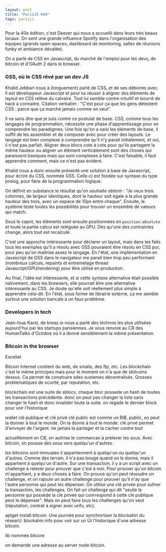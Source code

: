 ```yaml
---
layout: post
title: "ParisJS #40"
tags: parisjs
---
```


Pour la 40e édition, c'est Deezer qui nous a accueilli dans leurs très beaux
locaux. On sent une grande influence Spotify dans l'organisation des équipes
(grands open-spaces, dashboard de monitoring, salles de réunions funky et
ambiance décalée).

On a parlé de CSS en Javascript, du marché de l'emploi pour les devs, de
bitcoin et d'OAuth 2 dans le browser.

### GSS, où le CSS rêvé par un dev JS

Khalid Jebbari nous à (longuement) parlé de CSS, et de ses déboires avec. Il
est développeur Javascript et pour lui réussir à aligner des éléments de layout
en CSS relève du calvaire. Tout lui semble contre-intuitif et bourré de hack
à connaitre. Citation verbatim : "C'est pour ça que les gens détestent CSS
: parce que ça marche jamais comme on veut".

Il va sans dire que je suis contre ce postulat de base. CSS, comme tous les
langages de programmation, nécessite une phase d'apprentissage pour en
comprendre les paradigmes. Une fois qu'on a saisi les éléments de base, il
suffit de les assembler et de composer avec pour créer des layouts. Le langage
est bien complexe à comprendre qu'il n'y parait initialement, et oui, il n'est
pas parfait. Aligner deux blocs cote à cote pour qu'ils partagent la même
hauteur ou aligner un élément verticalement sont des choses qui paraissent
basiques mais qui sont complexes à faire. C'est faisable, il faut apprendre
comment, mais ce n'est pas évident.

Khalid nous a donc ensuite présenté une solution à base de Javascript, pour
écrire du CSS, nommée GSS. Celle-ci est fondée sur syntaxe du type prolog, pour
faire de la programmation logique.

On définit en substance le résultat qu'on souhaite obtenir : "Je veux trois
colonnes, de largeur identiques, dont la hauteur soit égale à la plus grande
hauteur des trois, avec un espace de 10px entre chaque". Ensuite, le système
teste toutes les possibilités pour trouver un ensemble de valeurs qui match.

Sous le capot, les éléments sont ensuite positionnées en `position:absolute` et
toute la partie calcul est reléguée au GPU. Dès qu'une des contraintes change,
alors tout est recalculé.

C'est une approche intéressante pour déclarer un layout, mais dans les faits
tous les exemples qu'il a résolu avec GSS pouvaient être résolu en CSS pur,
pour peu qu'on maitrise assez le langage. En l'état, une implémentation en
Javascript de GSS dans le navigateur me parait bien trop peu performant
(nombreux calculs, repaints et entremelage thread Javascript/GPU/rendering)
pour être utilisé en production.

Au final, l'idée est intéressante, et si cette syntaxe alternative était
possible nativement, dans les browsers, elle pourrait être une alternative
intéressante au CSS. Je doute qu'elle soit réellement plus simple à apprendre
cela-dit. En l'état, sous forme de librairie externe, ça me semble surtout une
solution bancale à un faux problème.

### Developers in tech

Jean-loup Karst, de breaz.io nous a parlé des technos les plus utilisées
aujourd'hui par les startups parisiennes. Je vous renvoie au CR des HumanTalks
d'Octobre où il a donné sensiblement la même présentation.

### Bitcoin in the browser

Excellet

Bitcoin
Internet contient du web, de smails, des ftp, etc. Les blockchain c'est le même
principes mais pour le moment on n'a que de sbitcoins dessus. Ca permet de
construire sdes sustemes décentralisés.
Grosses problematiques de scurité, par reputation, etc.


blockchain est une suite de sblocs. chaque bloc possede un hash de toutes les
transactions précédente. donc on peut pas changer la liste sans changer le hash
et donc invalider toute la suite. on regade le dernier block pour voir
l'historique

wallet clé publique et clé privé
clé public est comme un RIB, public, on peut la donner à tout le monde. On la
donne à tout le monde.
clé privé permet d'envoyer de l'argent. ne jamais la partager et la cacher
contre tout

actuelllement en CB, on autirise le commercan à prelever les sous. Avec
bitcoin, on pousse des sous vers quelqu'un d'autres.

les bitcoins sont immuales il appartiennent à quelqu'un ou quelqu'un d'autres.
Comme des terrain, il n'a pas bougé quand on le donne, mais il appartient
à quelqu'un d'autre.
Sur une transaction, il y a un script avec un challenge à relever pour prouver
que c'est à moi. Pour prouver qu'un bitcoin m'appartient, y a deux choses
à faire. On prouve qu'on peut résoudre un challenge, et on rajoute un autre
challenge pour prouver qu'il n'ay que l'autre personne qui peut les dépenser.
On utilise une clé privée pour sufner la transaction, les challenges.
On fait un challenge qui dit "seulle la personne qui possède la clé privée qui
conrrespond à cette clé publique peut le dépenser". Mais on peut faire tous les
challenges qu'on veut (réputation, contrat à signer avec unfo, etc).


aptget install bitcoin. Une journée pour synchroniser la blockahin du résearU.
blockahin.info pour voir sur un UI l'historique d'une adresse bitcoin.

lib nommée bitcore

on demande une adresse au server node bitcoin.


